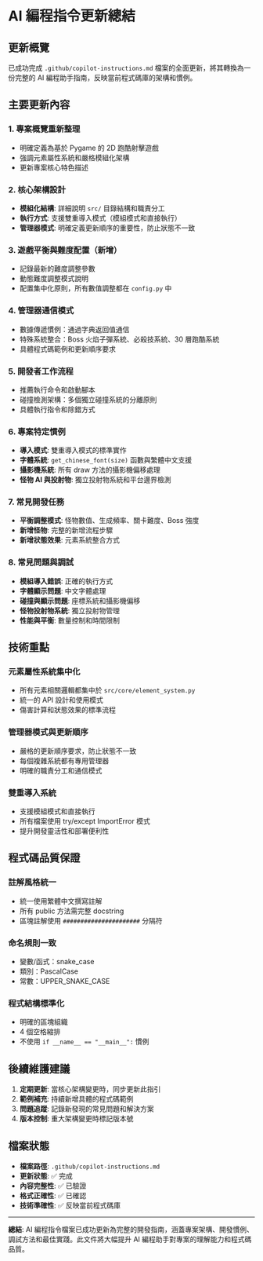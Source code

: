 # AI 編程指令更新總結

## 更新概覽

已成功完成 `.github/copilot-instructions.md` 檔案的全面更新，將其轉換為一份完整的 AI 編程助手指南，反映當前程式碼庫的架構和慣例。

## 主要更新內容

### 1. 專案概覽重新整理

- 明確定義為基於 Pygame 的 2D 跑酷射擊遊戲
- 強調元素屬性系統和嚴格模組化架構
- 更新專案核心特色描述

### 2. 核心架構設計

- **模組化結構**: 詳細說明 `src/` 目錄結構和職責分工
- **執行方式**: 支援雙重導入模式（模組模式和直接執行）
- **管理器模式**: 明確定義更新順序的重要性，防止狀態不一致

### 3. 遊戲平衡與難度配置（新增）

- 記錄最新的難度調整參數
- 動態難度調整模式說明
- 配置集中化原則，所有數值調整都在 `config.py` 中

### 4. 管理器通信模式

- 數據傳遞慣例：通過字典返回值通信
- 特殊系統整合：Boss 火焰子彈系統、必殺技系統、30 層跑酷系統
- 具體程式碼範例和更新順序要求

### 5. 開發者工作流程

- 推薦執行命令和啟動腳本
- 碰撞檢測架構：多個獨立碰撞系統的分離原則
- 具體執行指令和除錯方式

### 6. 專案特定慣例

- **導入模式**: 雙重導入模式的標準實作
- **字體系統**: `get_chinese_font(size)` 函數與繁體中文支援
- **攝影機系統**: 所有 draw 方法的攝影機偏移處理
- **怪物 AI 與投射物**: 獨立投射物系統和平台邊界檢測

### 7. 常見開發任務

- **平衡調整模式**: 怪物數值、生成頻率、關卡難度、Boss 強度
- **新增怪物**: 完整的新增流程步驟
- **新增狀態效果**: 元素系統整合方式

### 8. 常見問題與調試

- **模組導入錯誤**: 正確的執行方式
- **字體顯示問題**: 中文字體處理
- **碰撞與顯示問題**: 座標系統和攝影機偏移
- **怪物投射物系統**: 獨立投射物管理
- **性能與平衡**: 數量控制和時間限制

## 技術重點

### 元素屬性系統集中化

- 所有元素相關邏輯都集中於 `src/core/element_system.py`
- 統一的 API 設計和使用模式
- 傷害計算和狀態效果的標準流程

### 管理器模式與更新順序

- 嚴格的更新順序要求，防止狀態不一致
- 每個複雜系統都有專用管理器
- 明確的職責分工和通信模式

### 雙重導入系統

- 支援模組模式和直接執行
- 所有檔案使用 try/except ImportError 模式
- 提升開發靈活性和部署便利性

## 程式碼品質保證

### 註解風格統一

- 統一使用繁體中文撰寫註解
- 所有 public 方法需完整 docstring
- 區塊註解使用 `######################` 分隔符

### 命名規則一致

- 變數/函式：snake_case
- 類別：PascalCase
- 常數：UPPER_SNAKE_CASE

### 程式結構標準化

- 明確的區塊組織
- 4 個空格縮排
- 不使用 `if __name__ == "__main__":` 慣例

## 後續維護建議

1. **定期更新**: 當核心架構變更時，同步更新此指引
2. **範例補充**: 持續新增具體的程式碼範例
3. **問題追蹤**: 記錄新發現的常見問題和解決方案
4. **版本控制**: 重大架構變更時標記版本號

## 檔案狀態

- **檔案路徑**: `.github/copilot-instructions.md`
- **更新狀態**: ✅ 完成
- **內容完整性**: ✅ 已驗證
- **格式正確性**: ✅ 已確認
- **技術準確性**: ✅ 反映當前程式碼庫

---

**總結**: AI 編程指令檔案已成功更新為完整的開發指南，涵蓋專案架構、開發慣例、調試方法和最佳實踐。此文件將大幅提升 AI 編程助手對專案的理解能力和程式碼品質。
